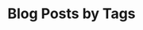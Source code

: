 ---
layout: tags
permalink: /blog/
title: "Blog Posts by Tags"
author_profile: true
header:
  overlay_image: /images/2020-08-01-firstblog/hello-image.jpg
  overlay_filter: 0.3
---